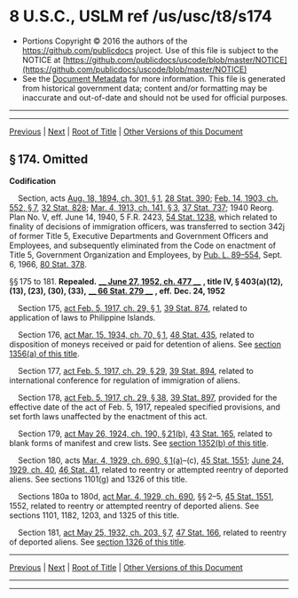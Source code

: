 ---
---

# 8 U.S.C., USLM ref /us/usc/t8/s174

* Portions Copyright © 2016 the authors of the https://github.com/publicdocs project.
  Use of this file is subject to the NOTICE at [https://github.com/publicdocs/uscode/blob/master/NOTICE](https://github.com/publicdocs/uscode/blob/master/NOTICE)
* See the [Document Metadata](././../../../../..//README.md) for more information.
  This file is generated from historical government data; content and/or formatting may be inaccurate and out-of-date and should not be used for official purposes.

----------
----------

[Previous](./../../../../..//us/usc/t8/ch6/schII/m__us_usc_t8_s137a.md) | [Next](./../../../../..//us/usc/t8/ch6/schIII/m__us_usc_t8_ch6_schIII.md) | [Root of Title](./../../../../../) | [Other Versions of this Document](https://publicdocs.github.io/go/links?ns=uslm&ref=%2Fus%2Fusc%2Ft8%2Fs174)

## § 174. Omitted

 __Codification__ 

    Section, acts [Aug. 18, 1894, ch. 301, § 1][/us/act/1894-08-18/ch301/s1], [28 Stat. 390][/us/stat/28/390]; [Feb. 14, 1903, ch. 552, § 7][/us/act/1903-02-14/ch552/s7], [32 Stat. 828][/us/stat/32/828]; [Mar. 4, 1913, ch. 141, § 3][/us/act/1913-03-04/ch141/s3], [37 Stat. 737][/us/stat/37/737]; 1940 Reorg. Plan No. V, eff. June 14, 1940, 5 F.R. 2423, [54 Stat. 1238][/us/stat/54/1238], which related to finality of decisions of immigration officers, was transferred to section 342j of former Title 5, Executive Departments and Government Officers and Employees, and subsequently eliminated from the Code on enactment of Title 5, Government Organization and Employees, by [Pub. L. 89–554][/us/pl/89/554], Sept. 6, 1966, [80 Stat. 378][/us/stat/80/378].

§§ 175 to 181. __Repealed.__  __[__  __June 27, 1952, ch. 477__  __][/us/act/1952-06-27/ch477]__  __, title IV, § 403(a)(12), (13), (23), (30), (33),__  __[__  __66 Stat. 279__  __][/us/stat/66/279]__  __, eff.__  __Dec. 24, 1952__ 

    Section 175, [act Feb. 5, 1917, ch. 29, § 1][/us/act/1917-02-05/ch29/s1], [39 Stat. 874][/us/stat/39/874], related to application of laws to Philippine Islands.

    Section 176, [act Mar. 15, 1934, ch. 70, § 1][/us/act/1934-03-15/ch70/s1], [48 Stat. 435][/us/stat/48/435], related to disposition of moneys received or paid for detention of aliens. See [section 1356(a) of this title][/us/usc/t8/s1356/a].

    Section 177, [act Feb. 5, 1917, ch. 29, § 29][/us/act/1917-02-05/ch29/s29], [39 Stat. 894][/us/stat/39/894], related to international conference for regulation of immigration of aliens.

    Section 178, [act Feb. 5, 1917, ch. 29, § 38][/us/act/1917-02-05/ch29/s38], [39 Stat. 897][/us/stat/39/897], provided for the effective date of the act of Feb. 5, 1917, repealed specified provisions, and set forth laws unaffected by the enactment of this act.

    Section 179, [act May 26, 1924, ch. 190, § 21(b)][/us/act/1924-05-26/ch190/s21/b], [43 Stat. 165][/us/stat/43/165], related to blank forms of manifest and crew lists. See [section 1352(b) of this title][/us/usc/t8/s1352/b].

    Section 180, acts [Mar. 4, 1929, ch. 690, § 1(a)][/us/act/1929-03-04/ch690/s1/a]–(c), [45 Stat. 1551][/us/stat/45/1551]; [June 24, 1929, ch. 40][/us/act/1929-06-24/ch40], [46 Stat. 41][/us/stat/46/41], related to reentry or attempted reentry of deported aliens. See sections 1101(g) and 1326 of this title.

    Sections 180a to 180d, [act Mar. 4, 1929, ch. 690][/us/act/1929-03-04/ch690], §§ 2–5, [45 Stat. 1551][/us/stat/45/1551], 1552, related to reentry or attempted reentry of deported aliens. See sections 1101, 1182, 1203, and 1325 of this title.

    Section 181, [act May 25, 1932, ch. 203, § 7][/us/act/1932-05-25/ch203/s7], [47 Stat. 166][/us/stat/47/166], related to reentry of deported aliens. See [section 1326 of this title][/us/usc/t8/s1326].

----------

[Previous](./../../../../..//us/usc/t8/ch6/schII/m__us_usc_t8_s137a.md) | [Next](./../../../../..//us/usc/t8/ch6/schIII/m__us_usc_t8_ch6_schIII.md) | [Root of Title](./../../../../../) | [Other Versions of this Document](https://publicdocs.github.io/go/links?ns=uslm&ref=%2Fus%2Fusc%2Ft8%2Fs174)

----------
----------

[/us/act/1894-08-18/ch301/s1]: https://publicdocs.github.io/go/links?ns=uslm&ref=%2Fus%2Fact%2F1894-08-18%2Fch301%2Fs1
[/us/stat/28/390]: https://publicdocs.github.io/go/links?ns=uslm&ref=%2Fus%2Fstat%2F28%2F390
[/us/act/1903-02-14/ch552/s7]: https://publicdocs.github.io/go/links?ns=uslm&ref=%2Fus%2Fact%2F1903-02-14%2Fch552%2Fs7
[/us/stat/32/828]: https://publicdocs.github.io/go/links?ns=uslm&ref=%2Fus%2Fstat%2F32%2F828
[/us/act/1913-03-04/ch141/s3]: https://publicdocs.github.io/go/links?ns=uslm&ref=%2Fus%2Fact%2F1913-03-04%2Fch141%2Fs3
[/us/stat/37/737]: https://publicdocs.github.io/go/links?ns=uslm&ref=%2Fus%2Fstat%2F37%2F737
[/us/stat/54/1238]: https://publicdocs.github.io/go/links?ns=uslm&ref=%2Fus%2Fstat%2F54%2F1238
[/us/pl/89/554]: https://publicdocs.github.io/go/links?ns=uslm&ref=%2Fus%2Fpl%2F89%2F554
[/us/stat/80/378]: https://publicdocs.github.io/go/links?ns=uslm&ref=%2Fus%2Fstat%2F80%2F378
[/us/act/1952-06-27/ch477]: https://publicdocs.github.io/go/links?ns=uslm&ref=%2Fus%2Fact%2F1952-06-27%2Fch477
[/us/stat/66/279]: https://publicdocs.github.io/go/links?ns=uslm&ref=%2Fus%2Fstat%2F66%2F279
[/us/act/1917-02-05/ch29/s1]: https://publicdocs.github.io/go/links?ns=uslm&ref=%2Fus%2Fact%2F1917-02-05%2Fch29%2Fs1
[/us/stat/39/874]: https://publicdocs.github.io/go/links?ns=uslm&ref=%2Fus%2Fstat%2F39%2F874
[/us/act/1934-03-15/ch70/s1]: https://publicdocs.github.io/go/links?ns=uslm&ref=%2Fus%2Fact%2F1934-03-15%2Fch70%2Fs1
[/us/stat/48/435]: https://publicdocs.github.io/go/links?ns=uslm&ref=%2Fus%2Fstat%2F48%2F435
[/us/usc/t8/s1356/a]: https://publicdocs.github.io/go/links?ns=uslm&ref=%2Fus%2Fusc%2Ft8%2Fs1356%2Fa
[/us/act/1917-02-05/ch29/s29]: https://publicdocs.github.io/go/links?ns=uslm&ref=%2Fus%2Fact%2F1917-02-05%2Fch29%2Fs29
[/us/stat/39/894]: https://publicdocs.github.io/go/links?ns=uslm&ref=%2Fus%2Fstat%2F39%2F894
[/us/act/1917-02-05/ch29/s38]: https://publicdocs.github.io/go/links?ns=uslm&ref=%2Fus%2Fact%2F1917-02-05%2Fch29%2Fs38
[/us/stat/39/897]: https://publicdocs.github.io/go/links?ns=uslm&ref=%2Fus%2Fstat%2F39%2F897
[/us/act/1924-05-26/ch190/s21/b]: https://publicdocs.github.io/go/links?ns=uslm&ref=%2Fus%2Fact%2F1924-05-26%2Fch190%2Fs21%2Fb
[/us/stat/43/165]: https://publicdocs.github.io/go/links?ns=uslm&ref=%2Fus%2Fstat%2F43%2F165
[/us/usc/t8/s1352/b]: https://publicdocs.github.io/go/links?ns=uslm&ref=%2Fus%2Fusc%2Ft8%2Fs1352%2Fb
[/us/act/1929-03-04/ch690/s1/a]: https://publicdocs.github.io/go/links?ns=uslm&ref=%2Fus%2Fact%2F1929-03-04%2Fch690%2Fs1%2Fa
[/us/stat/45/1551]: https://publicdocs.github.io/go/links?ns=uslm&ref=%2Fus%2Fstat%2F45%2F1551
[/us/act/1929-06-24/ch40]: https://publicdocs.github.io/go/links?ns=uslm&ref=%2Fus%2Fact%2F1929-06-24%2Fch40
[/us/stat/46/41]: https://publicdocs.github.io/go/links?ns=uslm&ref=%2Fus%2Fstat%2F46%2F41
[/us/act/1929-03-04/ch690]: https://publicdocs.github.io/go/links?ns=uslm&ref=%2Fus%2Fact%2F1929-03-04%2Fch690
[/us/stat/45/1551]: https://publicdocs.github.io/go/links?ns=uslm&ref=%2Fus%2Fstat%2F45%2F1551
[/us/act/1932-05-25/ch203/s7]: https://publicdocs.github.io/go/links?ns=uslm&ref=%2Fus%2Fact%2F1932-05-25%2Fch203%2Fs7
[/us/stat/47/166]: https://publicdocs.github.io/go/links?ns=uslm&ref=%2Fus%2Fstat%2F47%2F166
[/us/usc/t8/s1326]: https://publicdocs.github.io/go/links?ns=uslm&ref=%2Fus%2Fusc%2Ft8%2Fs1326


